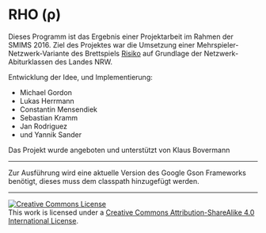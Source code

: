 # RHO (&#961;)

Dieses Programm ist das Ergebnis einer Projektarbeit im Rahmen der SMIMS 2016.
Ziel des Projektes war die Umsetzung einer Mehrspieler-Netzwerk-Variante des Brettspiels [Risiko](https://de.wikipedia.org/wiki/Risiko_(Spiel)) auf Grundlage der Netzwerk-Abiturklassen des Landes NRW.

Entwicklung der Idee, und Implementierung:
+ Michael Gordon
+ Lukas Herrmann
+ Constantin Mensendiek
+ Sebastian Kramm
+ Jan Rodriguez
+ und Yannik Sander

Das Projekt wurde angeboten und unterstützt von Klaus Bovermann

--------

Zur Ausführung wird eine aktuelle Version des Google Gson Frameworks benötigt, dieses muss dem classpath hinzugefügt werden.  

--------

<a rel="license" href="http://creativecommons.org/licenses/by-sa/4.0/"><img alt="Creative Commons License" style="border-width:0" src="https://i.creativecommons.org/l/by-sa/4.0/88x31.png"/></a><br />This work is licensed under a <a rel="license" href="http://creativecommons.org/licenses/by-sa/4.0/">Creative Commons Attribution-ShareAlike 4.0 International License</a>.



